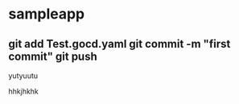 # sampleapp
git add  Test.gocd.yaml
 git commit -m "first commit"
 git push
 ----------------
 
 yutyuutu
 
 hhkjhkhk

